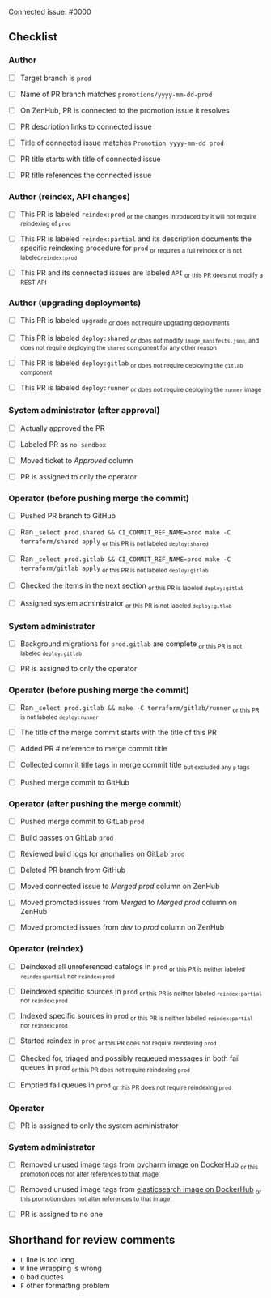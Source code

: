<!--
This is the PR template for a promotion PR against `prod`.
-->

Connected issue: #0000


## Checklist


### Author

- [ ] Target branch is `prod`
- [ ] Name of PR branch matches `promotions/yyyy-mm-dd-prod`
- [ ] On ZenHub, PR is connected to the promotion issue it resolves
- [ ] PR description links to connected issue
- [ ] Title of connected issue matches `Promotion yyyy-mm-dd prod`
- [ ] PR title starts with title of connected issue
- [ ] PR title references the connected issue


### Author (reindex, API changes)

- [ ] This PR is labeled `reindex:prod` <sub>or the changes introduced by it will not require reindexing of `prod`</sub>
- [ ] This PR is labeled `reindex:partial` and its description documents the specific reindexing procedure for `prod` <sub>or requires a full reindex or is not labeled`reindex:prod`</sub>
- [ ] This PR and its connected issues are labeled `API` <sub>or this PR does not modify a REST API</sub>


### Author (upgrading deployments)

- [ ] This PR is labeled `upgrade` <sub>or does not require upgrading deployments</sub>
- [ ] This PR is labeled `deploy:shared` <sub>or does not modify `image_manifests.json`, and does not require deploying the `shared` component for any other reason</sub>
- [ ] This PR is labeled `deploy:gitlab` <sub>or does not require deploying the `gitlab` component</sub>
- [ ] This PR is labeled `deploy:runner` <sub>or does not require deploying the `runner` image</sub>


### System administrator (after approval)

- [ ] Actually approved the PR
- [ ] Labeled PR as `no sandbox`
- [ ] Moved ticket to *Approved* column
- [ ] PR is assigned to only the operator


### Operator (before pushing merge the commit)

- [ ] Pushed PR branch to GitHub
- [ ] Ran `_select prod.shared && CI_COMMIT_REF_NAME=prod make -C terraform/shared apply` <sub>or this PR is not labeled `deploy:shared`</sub>
- [ ] Ran `_select prod.gitlab && CI_COMMIT_REF_NAME=prod make -C terraform/gitlab apply` <sub>or this PR is not labeled `deploy:gitlab`</sub>
- [ ] Checked the items in the next section <sub>or this PR is labeled `deploy:gitlab`</sub>
- [ ] Assigned system administrator <sub>or this PR is not labeled `deploy:gitlab`</sub>


### System administrator

- [ ] Background migrations for `prod.gitlab` are complete <sub>or this PR is not labeled `deploy:gitlab`</sub>
- [ ] PR is assigned to only the operator


### Operator (before pushing merge the commit)

- [ ] Ran `_select prod.gitlab && make -C terraform/gitlab/runner` <sub>or this PR is not labeled `deploy:runner`</sub>
- [ ] The title of the merge commit starts with the title of this PR
- [ ] Added PR # reference to merge commit title
- [ ] Collected commit title tags in merge commit title <sub>but excluded any `p` tags</sub>
- [ ] Pushed merge commit to GitHub


### Operator (after pushing the merge commit)

- [ ] Pushed merge commit to GitLab `prod`
- [ ] Build passes on GitLab `prod`
- [ ] Reviewed build logs for anomalies on GitLab `prod`
- [ ] Deleted PR branch from GitHub
- [ ] Moved connected issue to *Merged prod* column on ZenHub
- [ ] Moved promoted issues from *Merged* to *Merged prod* column on ZenHub
- [ ] Moved promoted issues from *dev* to *prod* column on ZenHub


### Operator (reindex)

- [ ] Deindexed all unreferenced catalogs in `prod` <sub>or this PR is neither labeled `reindex:partial` nor `reindex:prod`</sub>
- [ ] Deindexed specific sources in `prod` <sub>or this PR is neither labeled `reindex:partial` nor `reindex:prod`</sub>
- [ ] Indexed specific sources in `prod` <sub>or this PR is neither labeled `reindex:partial` nor `reindex:prod`</sub>
- [ ] Started reindex in `prod` <sub>or this PR does not require reindexing `prod`</sub>
- [ ] Checked for, triaged and possibly requeued messages in both fail queues in `prod` <sub>or this PR does not require reindexing `prod`</sub>
- [ ] Emptied fail queues in `prod` <sub>or this PR does not require reindexing `prod`</sub>


### Operator

- [ ] PR is assigned to only the system administrator


### System administrator

- [ ] Removed unused image tags from [pycharm image on DockerHub](https://hub.docker.com/repository/docker/ucscgi/azul-pycharm) <sub>or this promotion does not alter references to that image`</sub>
- [ ] Removed unused image tags from [elasticsearch image on DockerHub](https://hub.docker.com/repository/docker/ucscgi/azul-elasticsearch) <sub>or this promotion does not alter references to that image`</sub>
- [ ] PR is assigned to no one


## Shorthand for review comments

- `L` line is too long
- `W` line wrapping is wrong
- `Q` bad quotes
- `F` other formatting problem
